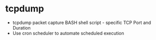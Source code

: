 # tcpdump
- tcpdump packet capture BASH shell script - specific TCP Port and Duration
- Use cron scheduler to automate scheduled execution
